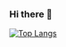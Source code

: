 ### Hi there 👋

[![Top Langs](https://github-readme-stats.vercel.app/api/top-langs/?username=eczemuth&layout=compact&theme=algolia&show_icons=true)](https://github.com/kitti-best)
